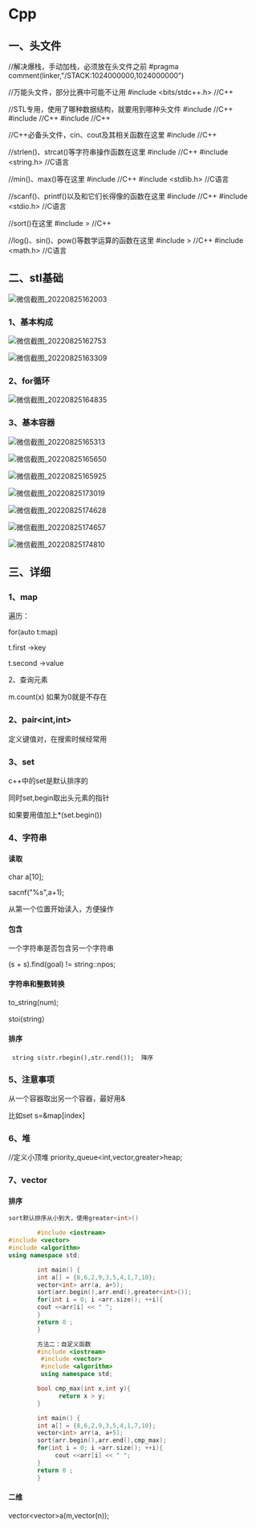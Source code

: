 #  Cpp



## 一、头文件

//解决爆栈，手动加栈，必须放在头文件之前
#pragma comment(linker,"/STACK:1024000000,1024000000") 

//万能头文件，部分比赛中可能不让用
#include <bits/stdc++.h> //C++

//STL专用，使用了哪种数据结构，就要用到哪种头文件
#include <map> //C++
#include <vector> //C++
#include <set> //C++

//C++必备头文件，cin、cout及其相关函数在这里
#include <isotream> //C++

//strlen()、strcat()等字符串操作函数在这里
#include <cstring> //C++
#include <string.h> //C语言

//min()、max()等在这里
#include <cstdlib> //C++
#include <stdlib.h> //C语言

//scanf()、printf()以及和它们长得像的函数在这里
#include <cstdio> //C++
#include <stdio.h> //C语言

//sort()在这里
#include <algorithm>> //C++

//log()、sin()、pow()等数学运算的函数在这里
#include <cmath>> //C++
#include <math.h> //C语言





## 二、stl基础

![微信截图_20220825162003](C:\Users\waili\Desktop\usual\微信截图\cpp\微信截图_20220825162003.png)



### 1、基本构成

![微信截图_20220825162753](C:\Users\waili\Desktop\usual\微信截图\cpp\微信截图_20220825162753.png)

![微信截图_20220825163309](C:\Users\waili\Desktop\usual\微信截图\cpp\微信截图_20220825163309.png)



### 2、for循环

![微信截图_20220825164835](C:\Users\waili\Desktop\usual\微信截图\cpp\微信截图_20220825164835.png)



### 3、基本容器

![微信截图_20220825165313](C:\Users\waili\Desktop\usual\微信截图\cpp\微信截图_20220825165313.png)

![微信截图_20220825165650](C:\Users\waili\Desktop\usual\微信截图\cpp\微信截图_20220825165650.png)

![微信截图_20220825165925](C:\Users\waili\Desktop\usual\微信截图\cpp\微信截图_20220825165925.png)

![微信截图_20220825173019](C:\Users\waili\Desktop\usual\微信截图\cpp\微信截图_20220825173019.png)

![微信截图_20220825174628](C:\Users\waili\Desktop\usual\微信截图\cpp\微信截图_20220825174628.png)

![微信截图_20220825174657](C:\Users\waili\Desktop\usual\微信截图\cpp\微信截图_20220825174657.png)

![微信截图_20220825174810](C:\Users\waili\Desktop\usual\微信截图\cpp\微信截图_20220825174810.png)



## 三、详细

### 1、map

遍历：

for(auto t:map)

t.first  ->key

t.second ->value



2、查询元素

m.count(x)  如果为0就是不存在







### 2、pair<int,int> 

定义键值对，在搜索时候经常用





### 3、set

c++中的set是默认排序的

同时set,begin取出头元素的指针

如果要用值加上*(set.begin())



### 4、字符串

#### 读取

char a[10];

sacnf("%s",a+1);

从第一个位置开始读入，方便操作



#### 包含

一个字符串是否包含另一个字符串

(s + s).find(goal) != string::npos;



#### 字符串和整数转换

to_string(num);

stoi(string）



#### 排序

```
 string s(str.rbegin(),str.rend());  降序
```

### 5、注意事项

从一个容器取出另一个容器，最好用&

比如set s=&map[index]





### 6、堆

 //定义小顶堆  priority_queue<int,vector<int>,greater<int>>heap;



### 7、vector

#### 排序

```cpp
sort默认排序从小到大，使用greater<int>()

        #include <iostream>
#include <vector>
#include <algorithm>
using namespace std;

        int main() {
        int a[] = {8,6,2,9,3,5,4,1,7,10};
        vector<int> arr(a, a+5);
        sort(arr.begin(),arr.end(),greater<int>());
        for(int i = 0; i <arr.size(); ++i){
        cout <<arr[i] << " ";
        }
        return 0 ;
        }

        方法二：自定义函数
        #include <iostream>
         #include <vector>
         #include <algorithm>
         using namespace std;

        bool cmp_max(int x,int y){
              return x > y;
        }

        int main() {
        int a[] = {8,6,2,9,3,5,4,1,7,10};
        vector<int> arr(a, a+5);
        sort(arr.begin(),arr.end(),cmp_max);
        for(int i = 0; i <arr.size(); ++i){
             cout <<arr[i] << " ";
        }
        return 0 ;
        }
```



#### 二维

 vector<vector<int>>a(m,vector<int>(n));
